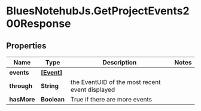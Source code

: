 # BluesNotehubJs.GetProjectEvents200Response

## Properties

Name | Type | Description | Notes
------------ | ------------- | ------------- | -------------
**events** | [**[Event]**](Event.md) |  | 
**through** | **String** | the EventUID of the most recent event displayed | 
**hasMore** | **Boolean** | True if there are more events | 


